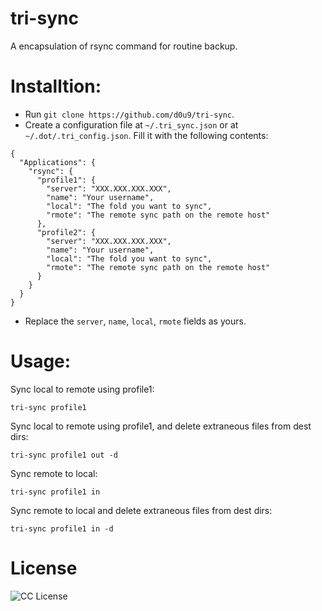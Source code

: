 # tri-sync
A encapsulation of rsync command for routine backup.

# Installtion:

- Run `git clone https://github.com/d0u9/tri-sync`.
- Create a configuration file at `~/.tri_sync.json` or at
   `~/.dot/.tri_config.json`. Fill it with the following contents:

```
{
  "Applications": {
    "rsync": {
      "profile1": {
        "server": "XXX.XXX.XXX.XXX",
        "name": "Your username",
        "local": "The fold you want to sync",
        "rmote": "The remote sync path on the remote host"
      },
      "profile2": {
        "server": "XXX.XXX.XXX.XXX",
        "name": "Your username",
        "local": "The fold you want to sync",
        "rmote": "The remote sync path on the remote host"
      }
    }
  }
}
```

- Replace the `server`, `name`, `local`, `rmote` fields as yours.

# Usage:

Sync local to remote using profile1:

```
tri-sync profile1
```

Sync local to remote using profile1, and delete extraneous files from dest dirs:

```
tri-sync profile1 out -d
```

Sync remote to local:

```
tri-sync profile1 in
```

Sync remote to local and delete extraneous files from dest dirs:

```
tri-sync profile1 in -d
```

# License
![CC License](http://i.creativecommons.org/l/by-nc-sa/3.0/88x31.png)
